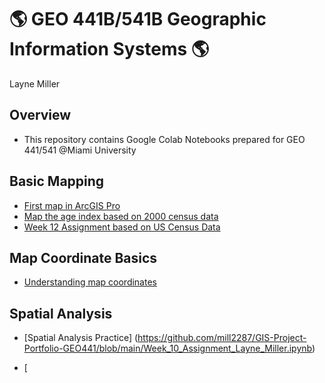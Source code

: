 # :earth_americas: GEO 441B/541B Geographic Information Systems :earth_americas:

Layne Miller

## Overview
- This repository contains Google Colab Notebooks prepared for GEO 441/541 @Miami University

## Basic Mapping

- [First map in ArcGIS Pro](Week_2_Assignment_Layne_Miller.ipynb)
- [Map the age index based on 2000 census data](Week_5_Assignment_Layne_Miller.ipynb)
- [Week 12 Assignment based on US Census Data](https://github.com/mill2287/GIS-Project-Portfolio-GEO441/blob/6c5c2c26b7aaa52c05ccd8a41e1fa31d3a9a9d63/Week_12_Assignment_Layne_Miller.ipynb)
## Map Coordinate Basics

- [Understanding map coordinates](Week_3_Assignment_Layne_Miller.ipynb)

## Spatial Analysis

- [Spatial Analysis Practice] (https://github.com/mill2287/GIS-Project-Portfolio-GEO441/blob/main/Week_10_Assignment_Layne_Miller.ipynb)

- [
